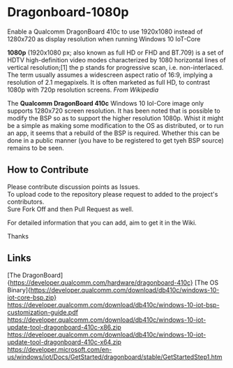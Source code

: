 # Dragonboard-1080p
Enable a Qualcomm DragonBoard 410c to use 1920x1080 instead of 1280x720 as display resolution when running Windows 10 IoT-Core

**1080p** (1920x1080 px; also known as full HD or FHD and BT.709) is a set of HDTV high-definition video modes characterized by 1080 horizontal lines of vertical resolution;[1] the p stands for progressive scan, i.e. non-interlaced. The term usually assumes a widescreen aspect ratio of 16:9, implying a resolution of 2.1 megapixels. It is often marketed as full HD, to contrast 1080p with 720p resolution screens.
*From Wikipedia*

The **Qualcomm DragonBoard 410c** Windows 10 IoI-Core image only supports 1280x720 screen resolution. It has been noted that is possible to modify the BSP so as to support the higher resolution 1080p. Whist it might be a simple as making some modification to the OS as distributed, or to run an app, it seems that a rebuild of the BSP is required. Whether this can be done in a public manner (you have to be registered to get tyeh BSP source) remains to be seen.

## How to Contribute
Please contribute discussion points as Issues.  
To upload code to the repository please request to added to the project's contributors.  
Sure Fork Off and then Pull Request as well.

For detailed information that you can add, aim to get it in the Wiki.

Thanks

## Links
[The DragonBoard]{https://developer.qualcomm.com/hardware/dragonboard-410c}
[The OS Binary]{https://developer.qualcomm.com/download/db410c/windows-10-iot-core-bsp.zip}
https://developer.qualcomm.com/download/db410c/windows-10-iot-bsp-customization-guide.pdf
https://developer.qualcomm.com/download/db410c/windows-10-iot-update-tool-dragonboard-410c-x86.zip
https://developer.qualcomm.com/download/db410c/windows-10-iot-update-tool-dragonboard-410c-x64.zip
https://developer.microsoft.com/en-us/windows/iot/Docs/GetStarted/dragonboard/stable/GetStartedStep1.htm

